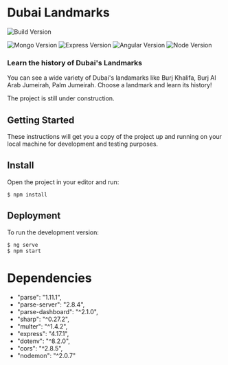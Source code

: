 # Dubai Landmarks

![Build Version](https://img.shields.io/badge/Build%20Version-v1.0alpha-red.svg?style=for-the-badge)

![Mongo Version](https://img.shields.io/badge/mongodb-v4.4.4-61DAF8?style=for-the-badge&logo=mongodb)
![Express Version](https://img.shields.io/badge/express-v4.17.1-61DAF8?style=for-the-badge&logo=express)
![Angular Version](https://img.shields.io/badge/angular-v11.2.1-61DAF8?style=for-the-badge&logo=angular)
![Node Version](https://img.shields.io/badge/node.js-v12.18.2-339933?style=for-the-badge&logo=node.js)

### Learn the history of Dubai's Landmarks

You can see a wide variety of Dubai's landamarks like Burj Khalifa, Burj Al Arab Jumeirah, Palm Jumeirah. 
Choose a landmark and learn its history! 

The project is still under construction.

## Getting Started

These instructions will get you a copy of the project up and running on your local machine for development and testing purposes.

## Install

Open the project in your editor and run:

```
$ npm install
```

## Deployment

To run the development version:

```
$ ng serve
$ npm start
```

# Dependencies

- "parse": "1.11.1",
- "parse-server": "2.8.4",
- "parse-dashboard": "^2.1.0",
- "sharp": "^0.27.2",
- "multer": "^1.4.2",
- "express": "4.17.1",
- "dotenv": "^8.2.0",
- "cors": "^2.8.5",
- "nodemon": "^2.0.7"
